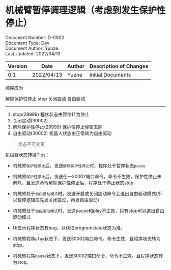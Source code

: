 # 机械臂暂停调理逻辑（考虑到发生保护性停止）

Document Number: D-0002  
Document Type: Dev  
Document Author: Yunze  
Last Updated: 2022/04/13  

|Version|Date|Author|Description of Changes|
|---|---|---|---|
|0.1|2022/04/13|Yuzne|Initial Documents|

顺序应为

解除保护性停止
stop
关闭震动
自由驱动

---

1. stop(29999)			程序状态由暂停转为停止
2. 关闭震动(30002)		
3. 解除保护性停止(29999)		保护性停止弹窗去除
4. 自由驱动(30002)			机器人状态由正常转为自由驱动

> 状态不可变更

机械臂状态转换Tips：

- 机械臂`保护性停止`后，发送`解除保护性停止`时，程序处于暂停状态`pause`

- 机械臂`保护性停止`后，发送任一30002端口命令，命令不生效，保护性停止未解除，且发送命令解除保护性停止后，程序处于停止状态stop

- 机械臂处于`自由驱动模式`时，发送开启或关闭震动命令会退出自由驱动模式(所以暂停逻辑应先发关闭震动，再发自由驱动)

- 机械臂处于`自由驱动模式`时，发送pause和play不生效，只有stop可以退出自由驱动模式

- UI显示程序状态有bug，以获取programstate状态为准。

- 机械臂程序`play`状态下，发送30002端口命令，命令生效，且程序状态转为stop。

- 机械臂程序`pause`状态下，发送30002端口命令，命令不生效，且程序状态转为stop。
